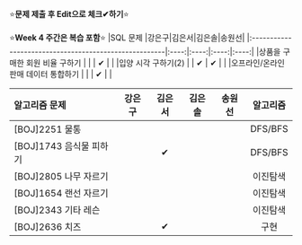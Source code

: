 ⭐**문제 제출 후 Edit으로 체크✔하기**⭐<br/><br/>
⭐**Week 4 주간은 복습 포함**⭐
|SQL 문제                                               |강은구|김은서|김은솔|송원선|
|:------------------------------------------------------|:----:|:----:|:----:|:----:|
|상품을 구매한 회원 비율 구하기                           |      |      |  ✔   |      | 
|입양 시각 구하기(2)                                     |      |  ✔  | ✔    |      | 
|오프라인/온라인 판매 데이터 통합하기                      |      |      | ✔    |      | 


|알고리즘 문제                 |강은구|김은서|김은솔|송원선|알고리즘|
|:-----------------------------|:----:|:----:|:----:|:----:|:------:|
|[BOJ]2251 물통                |      |      |      |      |DFS/BFS|
|[BOJ]1743 음식물 피하기        |      |  ✔   |      |      |DFS/BFS|
|[BOJ]2805 나무 자르기         |      |      |      |      |이진탐색|
|[BOJ]1654 랜선 자르기         |      |      |      |      |이진탐색|
|[BOJ]2343 기타 레슨           |      |      |      |      |이진탐색|
|[BOJ]2636 치즈                |      |  ✔   |      |      |구현   |
